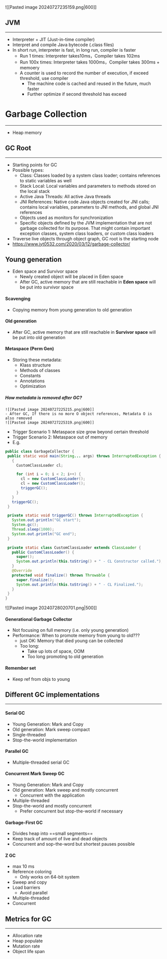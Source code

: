 ![[Pasted image 20240727235159.png|600]]
## JVM
---
- Interpreter + JIT (Just-in-time compiler)
- Interpret and compile Java bytecode (.class files)
- In short run, interpreter is fast, in long run, compiler is faster
	- Run 1 times: Interpreter takes10ms，Compiler takes 102ms 
	- Run 100x times: Interpreter takes 1000ms，Compiler takes 300ms + memoery
	- A counter is used to record the number of execution, if exceed threshold, use compiler
		- The machine code is cached and reused in the future, much faster
		- Further optimize if second threshold has exceed

# Garbage Collection
---
- Heap memory
## GC Root
---
- Starting points for GC
- Possible types:
	- Class: Classes loaded by a system class loader; contains references to static variables as well
	- Stack Local: Local variables and parameters to methods stored on the local stack
	- Active Java Threads: All active Java threads
	- JNI References: Native code Java objects created for JNI calls; contains local variables, parameters to JNI methods, and global JNI references
	- Objects used as monitors for synchronization
	- Specific objects defined by the JVM implementation that are not garbage collected for its purpose. That might contain important exception classes, system class loaders, or custom class loaders
- Traverse live objects through object graph, GC root is the starting node
- https://www.jyt0532.com/2020/03/12/garbage-collector/

## Young generation
- Eden space and Survivor space
	- Newly created object will be placed in Eden space
	- After GC, active memory that are still reachable in **Eden space** will be put into survivor space
#### Scavenging
- Copying memory from young generation to old generation
#### Old generation
- After GC, active memory that are still reachable in **Survivor space** will be put into old generation

#### Metaspace (Perm Gen)
- Storing these metadata:
	- Klass structure
	- Methods of classes
	- Constants
	- Annotations
	- Optimization
##### How metadata is removed after GC?
	![[Pasted image 20240727225215.png|600]]
	- After GC, If there is no more O object references, Metadata O is also removed
	![[Pasted image 20240727225319.png|600]]
	 
- Trigger Scenario 1: Metaspace size grow beyond certain threshold
- Trigger Scenario 2: Metaspace out of memory
- E.g. 
```java
public class GarbageCollector {
 public static void main(String... args) throws InterruptedException {
   {
     CustomClassLoader cl;

     for (int i = 0; i < 2; i++) {
       cl = new CustomClassLoader();
       cl = new CustomClassLoader();
       triggerGC();
     }
   }
   triggerGC();
 }

 private static void triggerGC() throws InterruptedException {
   System.out.println("GC start");
   System.gc();
   Thread.sleep(1000);
   System.out.println("GC end");
 }

 private static class CustomClassLoader extends ClassLoader {
   public CustomClassLoader() {
     super();
     System.out.println(this.toString() + " - CL Constructor called.");
   }
   @Override
   protected void finalize() throws Throwable {
     super.finalize();
     System.out.println(this.toString() + " - CL Finalized.");
   }
 }
}
```
![[Pasted image 20240728020701.png|500]]

#### Generational Garbage Collector
- Not focusing on full memory (i.e. only young generation)
- Performance: When to promote memory from young to old???
	- just OK: Memory that died young can be collected
	- Too long: 
		- Take up lots of space, OOM
		- Too long promoting to old generation 
#### Remember set
- Keep ref from objs to young

## Different GC implementations
---
#### Serial GC
- Young Generation: Mark and Copy
- Old generation: Mark sweep compact
- Single-threaded
- Stop-the-world implementation

#### Parallel GC
- Multiple-threaded serial GC

#### Concurrent Mark Sweep GC 
- Young Generation: Mark and Copy
- Old generation: Mark sweep and mostly concurrent
	- Concurrent with the application
- Multiple-threaded
- Stop-the-world and mostly concurrent
	- Prefer concurrent but stop-the-world if necessary

#### Garbage-First GC
- Divides heap into ==small segments==
- Keep track of amount of live and dead objects
- Concurrent and sop-the-word but shortest pauses possible

#### Z GC
- max 10 ms
- Reference coloring
	- Only works on 64-bit system
- Sweep and copy
- Load barriers 
	- Avoid parallel
- Multiple-threaded
- Concurrent

## Metrics for GC
---
- Allocation rate
- Heap populate
- Mutation rate
- Object life span